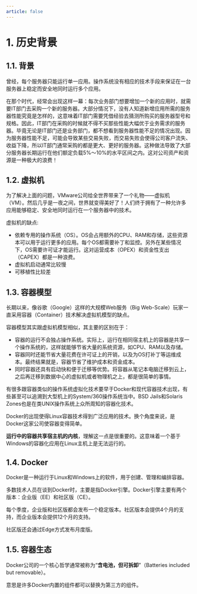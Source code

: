 ```yaml
---
article: false
---
```


# 1. 历史背景

## 1.1. 背景
曾经，每个服务器只能运行单一应用。操作系统没有相应的技术手段来保证在一台服务器上稳定而安全地同时运行多个应用。

在那个时代，经常会出现这样一幕：每次业务部门想要增加一个新的应用时，就需要IT部门去采购一个新的服务器。大部分情况下，没有人知道新增应用所需的服务器性能究竟是怎样的，这意味着IT部门需要凭借经验去猜测所购买的服务器型号和规格。因此，IT部门在采购的时候就不得不买那些性能大幅优于业务需求的服务器。毕竟无论是IT部门还是业务部门，都不想看到服务器性能不足的情况出现。因为服务器性能不足，可能会导致某些交易失败，而交易失败会使得公司客户流失、收益下降，所以IT部门通常采购的都是更大、更好的服务器。这种做法导致了大部分服务器长期运行在他们额定负载5%～10%的水平区间之内。这对公司资产和资源是一种极大的浪费！

## 1.2. 虚拟机

为了解决上面的问题，VMware公司给全世界带来了一个礼物——虚拟机（VM）。然后几乎是一夜之间，世界就变得美好了！人们终于拥有了一种允许多应用能够稳定、安全地同时运行在一个服务器中的技术。

虚拟机的缺点:
- 依赖专用的操作系统（OS）。OS会占用额外的CPU、RAM和存储，这些资源本可以用于运行更多的应用。每个OS都需要补丁和监控。另外在某些情况下，OS需要许可证才能运行。这对运营成本（OPEX）和资金性支出（CAPEX）都是一种浪费。
- 虚拟机启动通常比较慢
- 可移植性比较差

## 1.3. 容器模型

长期以来，像谷歌（Google）这样的大规模Web服务（Big Web-Scale）玩家一直采用容器（Container）技术解决虚拟机模型的缺点。

容器模型其实跟虚拟机模型相似，其主要的区别在于：
- 容器的运行不会独占操作系统。实际上，运行在相同宿主机上的容器是共享一个操作系统的，这样就能够节省大量的系统资源，如CPU、RAM以及存储。
- 容器同时还能节省大量花费在许可证上的开销，以及为OS打补丁等运维成本。最终结果就是，容器节省了维护成本和资金成本。
- 同时容器还具有启动快和便于迁移等优势。将容器从笔记本电脑迁移到云上，之后再迁移到数据中心的虚拟机或者物理机之上，都是很简单的事情。

有很多跟容器类似的操作系统虚拟化技术要早于Docker和现代容器技术出现，有些甚至可以追溯到大型机上的System/360操作系统当中。BSD Jails和Solaris Zones也是在类UNIX操作系统上众所周知的容器化技术。

Docker的出现使得Linux容器技术得到广泛应用的技术。换个角度来说，是Docker这家公司使容器变得简单。

**运行中的容器共享宿主机的内核**，理解这一点是很重要的。这意味着一个基于Windows的容器化应用在Linux主机上是无法运行的。

## 1.4. Docker

Docker是一种运行于Linux和Windows上的软件，用于创建、管理和编排容器。

多数技术人员在谈到Docker时，主要是指Docker引擎。Docker引擎主要有两个版本：企业版（EE）和社区版（CE）。

每个季度，企业版和社区版都会发布一个稳定版本。社区版本会提供4个月的支持，而企业版本会提供12个月的支持。

社区版还会通过Edge方式发布月度版。

## 1.5. 容器生态

Docker公司的一个核心哲学通常被称为“**含电池，但可拆卸**”（Batteries included but removable）。

意思是许多Docker内置的组件都可以替换为第三方的组件。